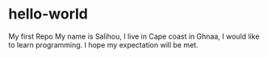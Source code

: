 # hello-world
My first Repo
My name is Salihou, I live in Cape coast in Ghnaa, I would like to learn programming.
I hope my expectation will be met.
